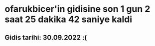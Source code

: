 # ofarukbicer'in gidisine son 1 gun 2 saat 25 dakika 42 saniye kaldi

## Gidis tarihi: 30.09.2022 :(